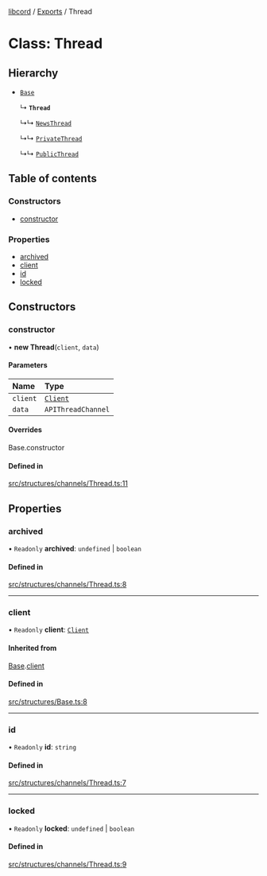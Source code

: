 [libcord](../README.md) / [Exports](../modules.md) / Thread

# Class: Thread

## Hierarchy

- [`Base`](Base.md)

  ↳ **`Thread`**

  ↳↳ [`NewsThread`](NewsThread.md)

  ↳↳ [`PrivateThread`](PrivateThread.md)

  ↳↳ [`PublicThread`](PublicThread.md)

## Table of contents

### Constructors

- [constructor](Thread.md#constructor)

### Properties

- [archived](Thread.md#archived)
- [client](Thread.md#client)
- [id](Thread.md#id)
- [locked](Thread.md#locked)

## Constructors

### constructor

• **new Thread**(`client`, `data`)

#### Parameters

| Name | Type |
| :------ | :------ |
| `client` | [`Client`](Client.md) |
| `data` | `APIThreadChannel` |

#### Overrides

Base.constructor

#### Defined in

[src/structures/channels/Thread.ts:11](https://github.com/Libcord/libcord/blob/f2b4cca/src/structures/channels/Thread.ts#L11)

## Properties

### archived

• `Readonly` **archived**: `undefined` \| `boolean`

#### Defined in

[src/structures/channels/Thread.ts:8](https://github.com/Libcord/libcord/blob/f2b4cca/src/structures/channels/Thread.ts#L8)

___

### client

• `Readonly` **client**: [`Client`](Client.md)

#### Inherited from

[Base](Base.md).[client](Base.md#client)

#### Defined in

[src/structures/Base.ts:8](https://github.com/Libcord/libcord/blob/f2b4cca/src/structures/Base.ts#L8)

___

### id

• `Readonly` **id**: `string`

#### Defined in

[src/structures/channels/Thread.ts:7](https://github.com/Libcord/libcord/blob/f2b4cca/src/structures/channels/Thread.ts#L7)

___

### locked

• `Readonly` **locked**: `undefined` \| `boolean`

#### Defined in

[src/structures/channels/Thread.ts:9](https://github.com/Libcord/libcord/blob/f2b4cca/src/structures/channels/Thread.ts#L9)

